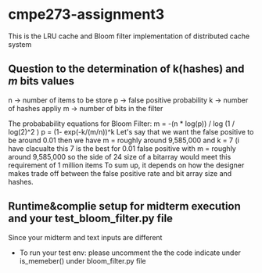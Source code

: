 # cmpe273-assignment3
This is the LRU cache and Bloom filter implementation of distributed cache system


## Question to the determination of **k(hashes)** and  *m* bits values 
n -> number of items to be store
p -> false positive probability
k -> number of hashes appliy
m -> number of bits in the filter

The probabability equations for Bloom Filter:
 m = -(n * log(p)) / log (1 / log(2)^2 )
 p = (1- exp(-k/(m/n))^k
Let's say that we want the false positive to be around 0.01 then we have
m = roughly around 9,585,000  and k = 7 (i have clacualte this 7 is the best
for 0.01 false positive with m = roughly around 9,585,000 so the side of 24 size of a bitarray would meet this requirement of 1 million items 
To sum up, it depends on how the designer makes trade off between the false positive rate and bit array size and hashes. 
## Runtime&complie setup for midterm execution and your test_bloom_filter.py file
  Since your midterm and text inputs are different
  * To run your test env: please uncomment the the code indicate under
    is_memeber() under bloom_filter.py file  
